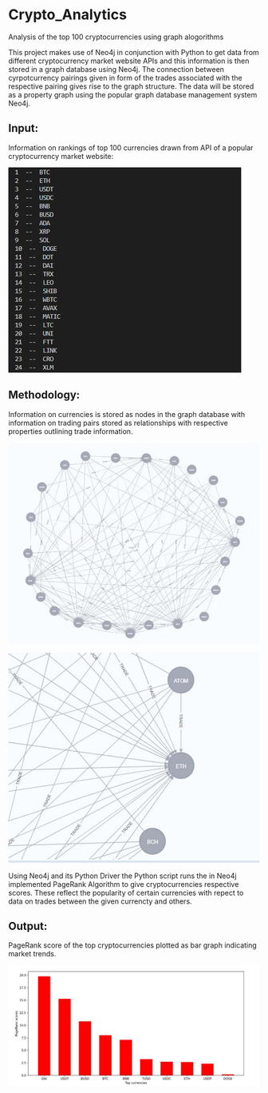 # Crypto_Analytics 
Analysis of the top 100 cryptocurrencies using graph alogorithms

This project makes use of Neo4j in conjunction with Python to get data from different cryptocurrency market website APIs and this information is then stored in a graph database using Neo4j. The connection between cyrpotcurrency pairings given in form of the trades associated with the respective pairing gives rise to the graph structure. The data will be stored as a property graph using the popular graph database management system Neo4j.

## Input: 

Information on rankings of top 100 currencies drawn from API of a popular cryptocurrency market website: 

![Alt text](./images/rankings.JPG)

## Methodology:

Information on currencies is stored as nodes in the graph database with information on trading pairs stored as relationships with respective properties outlining trade information.

![Alt text](./images/graph.JPG)

![Alt text](./images/close_up.JPG)


Using Neo4j and its Python Driver the Python script runs the in Neo4j implemented PageRank Algorithm to give cryptocurrencies respective scores. These reflect the popularity of certain currencies with repect to data on trades between the given currencty and others.


## Output:

PageRank score of the top cryptocurrencies plotted as bar graph indicating market trends.

![Alt text](./images/page_rank_scores.JPG)
